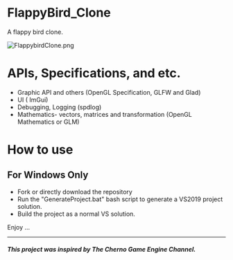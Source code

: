 # FlappyBird_Clone
A flappy bird clone. 

![FlappybirdClone.png](https://trello-attachments.s3.amazonaws.com/5f066448ad4865740ae83658/5fc37ac7ebb86d58a781eef0/be36de6364b319b10098490f8f7090a3/FlappybirdClone.png) 

# APIs, Specifications, and etc.
- Graphic API and others (OpenGL Specification, GLFW and Glad) 
- UI ( ImGui)
- Debugging, Logging (spdlog)
- Mathematics- vectors, matrices and transformation (OpenGL Mathematics or GLM) 

# How to use
## For Windows Only
- Fork or directly download the repository
- Run the "GenerateProject.bat" bash script to generate a VS2019 project solution. 
- Build the project as a normal VS solution.

Enjoy ...






---
##### This project was inspired by The Cherno Game Engine Channel. 

